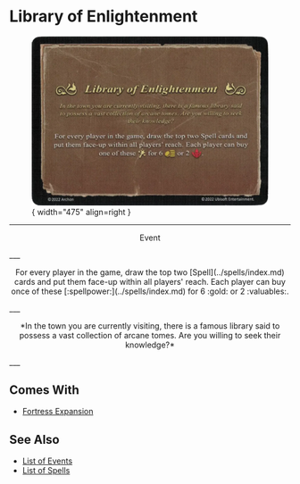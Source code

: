 # Library of Enlightenment

<figure markdown="span">

![Library of Enlightenment](../assets/events-library_of_enlightenment.webp){ width="475" align=right }

</figure>

___
<p style="text-align: center;" markdown>Event</p>
___
<p style="text-align: center;" markdown>For every player in the game, draw the top two [Spell](../spells/index.md) cards and put them face-up within all players' reach. Each player can buy once of these [:spellpower:](../spells/index.md) for 6 :gold: or 2 :valuables:.</p>
___
<p style="text-align: center;" markdown>*In the town you are currently visiting, there is a famous library said to possess a vast collection of arcane tomes. Are you willing to seek their knowledge?*</p>
___


## Comes With

- [Fortress Expansion](../content.md)


## See Also

- [List of Events](index.md)
- [List of Spells](../spells/index.md)
